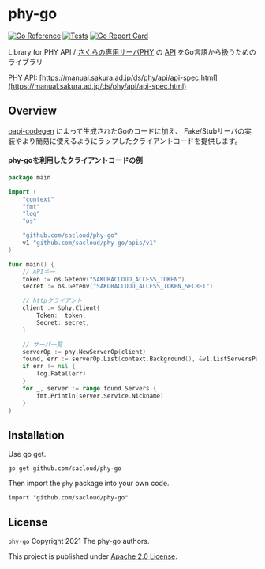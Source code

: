 # phy-go 

[![Go Reference](https://pkg.go.dev/badge/github.com/sacloud/phy-go.svg)](https://pkg.go.dev/github.com/sacloud/phy-go)
[![Tests](https://github.com/sacloud/phy-go/workflows/Tests/badge.svg)](https://github.com/sacloud/phy-go/actions/workflows/tests.yaml)
[![Go Report Card](https://goreportcard.com/badge/github.com/sacloud/phy-go)](https://goreportcard.com/report/github.com/sacloud/phy-go)

Library for PHY API / [さくらの専用サーバPHY](https://server.sakura.ad.jp) の [API](https://manual.sakura.ad.jp/ds/phy/api/api-spec.html) をGo言語から扱うためのライブラリ

PHY API: [https://manual.sakura.ad.jp/ds/phy/api/api-spec.html](https://manual.sakura.ad.jp/ds/phy/api/api-spec.html)

## Overview

[oapi-codegen](https://github.com/deepmap/oapi-codegen) によって生成されたGoのコードに加え、
Fake/Stubサーバの実装やより簡易に使えるようにラップしたクライアントコードを提供します。

#### phy-goを利用したクライアントコードの例

```go
package main

import (
	"context"
	"fmt"
	"log"
	"os"

	"github.com/sacloud/phy-go"
	v1 "github.com/sacloud/phy-go/apis/v1"
)

func main() {
	// APIキー
	token := os.Getenv("SAKURACLOUD_ACCESS_TOKEN")
	secret := os.Getenv("SAKURACLOUD_ACCESS_TOKEN_SECRET")

	// httpクライアント
	client := &phy.Client{
		Token:  token,
		Secret: secret,
	}

	// サーバ一覧
	serverOp := phy.NewServerOp(client)
	found, err := serverOp.List(context.Background(), &v1.ListServersParams{})
	if err != nil {
		log.Fatal(err)
	}
	for _, server := range found.Servers {
		fmt.Println(server.Service.Nickname)
	}
}
```

## Installation

Use go get.

    go get github.com/sacloud/phy-go

Then import the `phy` package into your own code.

    import "github.com/sacloud/phy-go"

## License

`phy-go` Copyright 2021 The phy-go authors.

This project is published under [Apache 2.0 License](LICENSE).